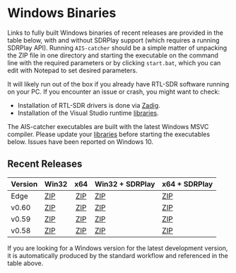 # Windows Binaries

Links to fully built Windows binaries of recent releases are provided in the table below, with and without SDRPlay support (which requires a running SDRPlay API). Running `AIS-catcher` should be a simple matter of unpacking the ZIP file in one directory and starting the executable on the command line with the required parameters or by clicking `start.bat`, which you can edit with Notepad to set desired parameters.

It will likely run out of the box if you already have RTL-SDR software running on your PC. If you encounter an issue or crash, you might want to check:
- Installation of RTL-SDR drivers is done via [Zadig](https://www.rtl-sdr.com/tag/zadig/).
- Installation of the Visual Studio runtime [libraries](https://docs.microsoft.com/en-us/cpp/windows/latest-supported-vc-redist?view=msvc-170).

The AIS-catcher executables are built with the latest Windows MSVC compiler. Please update your [libraries](https://docs.microsoft.com/en-us/cpp/windows/latest-supported-vc-redist?view=msvc-170) before starting the executables below. Issues have been reported on Windows 10.

## Recent Releases

| Version | Win32 | x64 | Win32 + SDRPlay | x64 + SDRPlay |
| :------ | :---- | :--: | :-------------- | :------------ |
| Edge    | [ZIP](https://github.com/jvde-github/AIS-catcher/releases/download/Edge/AIS-catcher.x86.zip) | [ZIP](https://github.com/jvde-github/AIS-catcher/releases/download/Edge/AIS-catcher.x64.zip) | [ZIP](https://github.com/jvde-github/AIS-catcher/releases/download/Edge/AIS-catcher.SDRPLAY.x86.zip) | [ZIP](https://github.com/jvde-github/AIS-catcher/releases/download/Edge/AIS-catcher.SDRPLAY.x64.zip) |
| v0.60   | [ZIP](https://github.com/jvde-github/AIS-catcher/releases/download/v0.60/AIS-catcher.x86.zip) | [ZIP](https://github.com/jvde-github/AIS-catcher/releases/download/v0.60/AIS-catcher.x64.zip) | [ZIP](https://github.com/jvde-github/AIS-catcher/releases/download/v0.60/AIS-catcher.SDRPLAY.x86.zip) | [ZIP](https://github.com/jvde-github/AIS-catcher/releases/download/v0.60/AIS-catcher.SDRPLAY.x64.zip) |
| v0.59   | [ZIP](https://github.com/jvde-github/AIS-catcher/releases/download/v0.59/AIS-catcher.x86.zip) | [ZIP](https://github.com/jvde-github/AIS-catcher/releases/download/v0.59/AIS-catcher.x64.zip) | [ZIP](https://github.com/jvde-github/AIS-catcher/releases/download/v0.59/AIS-catcher.SDRPLAY.x86.zip) | [ZIP](https://github.com/jvde-github/AIS-catcher/releases/download/v0.59/AIS-catcher.SDRPLAY.x64.zip) |
| v0.58   | [ZIP](https://github.com/jvde-github/AIS-catcher/releases/download/v0.58/AIS-catcher.x86.zip) | [ZIP](https://github.com/jvde-github/AIS-catcher/releases/download/v0.58/AIS-catcher.x64.zip) | [ZIP](https://github.com/jvde-github/AIS-catcher/releases/download/v0.58/AIS-catcher.SDRPLAY.x86.zip) | [ZIP](https://github.com/jvde-github/AIS-catcher/releases/download/v0.58/AIS-catcher.SDRPLAY.x64.zip) |

If you are looking for a Windows version for the latest development version, it is automatically produced by the standard workflow and referenced in the table above.
